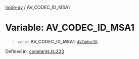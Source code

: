 [node-av](../globals.md) / AV\_CODEC\_ID\_MSA1

# Variable: AV\_CODEC\_ID\_MSA1

> `const` **AV\_CODEC\_ID\_MSA1**: [`AVCodecID`](../type-aliases/AVCodecID.md)

Defined in: [constants.ts:223](https://github.com/seydx/av/blob/f8631fc881b394300b1479f511d55cf1c370a87f/src/constants/constants.ts#L223)

